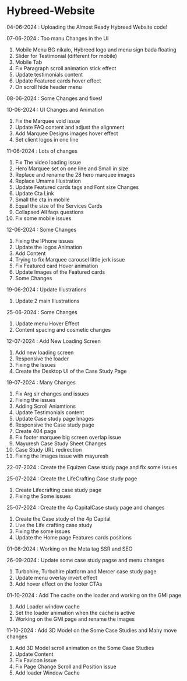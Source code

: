 # Hybreed-Website

04-06-2024 : Uploading the Almost Ready Hybreed Website code!

07-06-2024 : Too manu Changes in the UI 
1. Mobile Menu BG nikalo, Hybreed logo and menu sign bada floating
2. Slider for Testimonial (different for mobile)
3. Mobile Tab
4. Fix Paragraph scroll animation stick effect
5. Update testimonials content
6. Update Featured cards hover effect
7. On scroll hide header menu

08-06-2024 : Some Changes and fixes!

10-06-2024 : UI Changes and Animation 
1. Fix the Marquee void issue
2. Update FAQ content and adjust the alignment
3. Add Marquee Designs images hover effect
4. Set client logos in one line 

11-06-2024 : Lots of changes 
1. Fix The video loading issue
2. Hero Marquee set on one line and Small in size
3. Replace and rename the 28 hero marquee images
4. Replace Umama Illustration
5. Update Featured cards tags and Font size Changes
6. Update Cta Link
7. Small the cta in mobile
8. Equal the size of the Services Cards
9. Collapsed All faqs questions
10. Fix some mobile issues

12-06-2024 : Some Changes
1. Fixing the IPhone issues
2. Update the logos Animation
3. Add Content
4. Trying to fix Marquee carousel little jerk issue
5. Fix Featured card Hover animation
6. Update Images of the Featured cards
7. Some Changes

19-06-2024 : Update Illustrations
1. Update 2 main Illustrations

25-06-2024 : Some Changes 
1. Update menu Hover Effect
2. Content spacing and cosmetic changes


12-07-2024 : Add New Loading Screen
1. Add new loading screen 
2. Responsive the loader
3. Fixing the Issues
4. Create the Desktop UI of the Case Study Page 

19-07-2024 : Many Changes
1. Fix Arg sir changes and issues
2. Fixing the issues
3. Adding Scroll Aniamtions
4. Update Testimonials content
5. Update Case study page Images
6. Responsive the Case study page
7. Create 404 page
8. Fix footer marquee big screen overlap issue
9. Mayuresh Case Study Sheet Changes 
10. Case Study URL redirection
11. Fixing the Images issue with mayuresh


22-07-2024 : Create the Equizen Case study page and fix some issues

25-07-2024 : Create the LifeCrafting Case study page 
1. Create Lifecrafting case study page 
2. Fixing the Some issues

25-07-2024 : Create the 4p CapitalCase study page and changes
1. Create the Case study of the 4p Capital 
2. Live the Life crafting case study 
3. Fixing the some issues 
4. Update the Home page Features cards positions


01-08-2024 : Working on the Meta tag SSR and SEO

26-09-2024 : Update some case study pagse and menu changes 
1. Turbohire, Turbohire platform and Mercer case study page
2. Update menu overlay invert effect 
3. Add hover effect on the footer CTAs

01-10-2024 : Add The cache on the loader and working on the GMI page
1. Add Loader window cache 
2. Set the loader animation when the cache is active 
3. Working on the GMI page and rename the images 


11-10-2024 : Add 3D Model on the Some Case Studies and Many move changes
1. Add 3D Model scroll animation on the Some Case Studies
2. Update Content
3. Fix Favicon issue
4. Fix Page Change Scroll and Position issue
5. Add loader Window Cache
